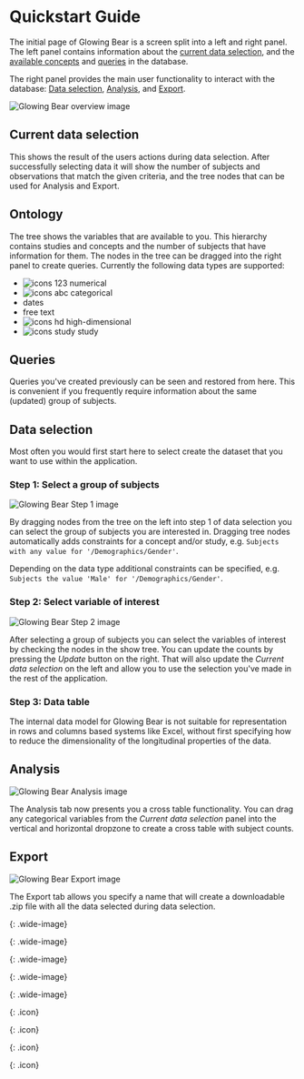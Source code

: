 # Quickstart Guide

The initial page of Glowing Bear is a screen split into a left and right panel.
The left panel contains information about the [current data selection](#current-data-selection), 
and  the [available concepts](#ontology) and [queries](#queries) in the database.

The right panel provides the main user functionality to interact with the database:
[Data selection](#data-selection), [Analysis](#analysis), and [Export](#export).

![Glowing Bear overview image][gb_overview]

## Current data selection
This shows the result of the users actions during data selection. After successfully selecting data 
it will show the number of subjects and observations that match the given criteria, and the tree nodes
that can be used for Analysis and Export.

## Ontology
The tree shows the variables that are available to you. This hierarchy contains studies and concepts
and the number of subjects that have information for them. The nodes in the tree can be dragged into
the right panel to create queries. Currently the following data types are supported:

- ![icons 123][icons_123] numerical
- ![icons abc][icons_abc] categorical
- <span class="icon fa fa-calendar-o"></span> dates
- <span class="icon fa fa-newspaper-o"></span> free text
- ![icons hd][icons_hd] high-dimensional
- ![icons study][icons_study] study

## Queries
Queries you've created previously can be seen and restored from here. This is convenient if you
frequently require information about the same (updated) group of subjects. 

## Data selection
Most often you would first start here to select create the dataset that you want to use within 
the application.

### Step 1: Select a group of subjects
![Glowing Bear Step 1 image][gb_step1]

By dragging nodes from the tree on the left into step 1 of data selection you can select the group
of subjects you are interested in. Dragging tree nodes automatically adds constraints for a concept and/or study, 
e.g. ``Subjects with any value for '/Demographics/Gender'``.

Depending on the data type additional constraints can be specified, e.g. ``Subjects the value 'Male' for '/Demographics/Gender'``.

### Step 2: Select variable of interest
![Glowing Bear Step 2 image][gb_step2]

After selecting a group of subjects you can select the variables of interest by checking the nodes in the 
show tree. You can update the counts by pressing the *Update* button on the right. That will also 
update the *Current data selection* on the left and allow you to use the selection you've made in the
rest of the application.

### Step 3: Data table
The internal data model for Glowing Bear is not suitable for representation in rows and columns based 
systems like Excel, without first specifying how to reduce the dimensionality of the 
longitudinal properties of the data.

## Analysis
![Glowing Bear Analysis image][gb_analysis]

The Analysis tab now presents you a cross table functionality. You can drag any categorical variables from
the *Current data selection* panel into the vertical and horizontal dropzone to create a cross table with 
subject counts.

## Export
![Glowing Bear Export image][gb_export]

The Export tab allows you specify a name that will create a downloadable .zip file with all the data selected
during data selection.


[gb_overview]: /docs/images/gb_overview.png
{: .wide-image}

[gb_step1]: /docs/images/gb_step1.png
{: .wide-image}

[gb_step2]: /docs/images/gb_step2.png
{: .wide-image}

[gb_export]: /docs/images/gb_export.png
{: .wide-image}

[gb_analysis]: /docs/images/gb_analysis.png
{: .wide-image}

[icons_123]: /docs/images/icons/123.svg
{: .icon}

[icons_abc]: /docs/images/icons/abc.svg
{: .icon}

[icons_hd]: /docs/images/icons/hd.svg
{: .icon}

[icons_study]: /docs/images/icons/study.svg 
{: .icon}
